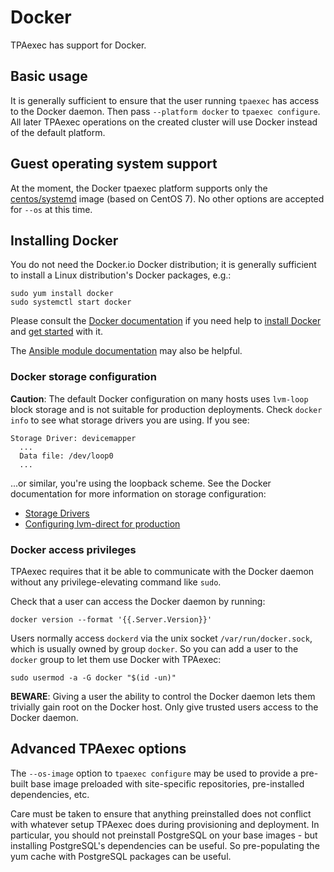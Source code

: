 # Docker

TPAexec has support for Docker.

## Basic usage

It is generally sufficient to ensure that the user running `tpaexec` has access
to the Docker daemon. Then pass `--platform docker` to `tpaexec configure`.
All later TPAexec operations on the created cluster will use Docker instead of
the default platform.

## Guest operating system support

At the moment, the Docker tpaexec platform supports only the
[centos/systemd](https://hub.docker.com/r/centos/systemd/)
image (based on CentOS 7). No other options are accepted
for `--os` at this time.

## Installing Docker

You do not need the Docker.io Docker distribution; it is generally sufficient
to install a Linux distribution's Docker packages, e.g.:

    sudo yum install docker
    sudo systemctl start docker

Please consult the
[Docker documentation](https://docs.docker.com) if you need help to
[install Docker](https://docs.docker.com/install) and
[get started](https://docs.docker.com/get-started/) with it.

The [Ansible module documentation](https://docs.ansible.com/ansible/latest/modules/docker_container_module.html)
may also be helpful.

### Docker storage configuration

**Caution**: The default Docker configuration on many hosts uses `lvm-loop`
block storage and is not suitable for production deployments. Check `docker
info` to see what storage drivers you are using. If you see:

    Storage Driver: devicemapper
      ...
      Data file: /dev/loop0
      ...

...or similar, you're using the loopback scheme. See the Docker documentation
for more information on storage configuration:

* [Storage Drivers](https://docs.docker.com/storage/storagedriver/)
* [Configuring lvm-direct for production](https://docs.docker.com/storage/storagedriver/device-mapper-driver/#configure-direct-lvm-mode-for-production)

### Docker access privileges

TPAexec requires that it be able to communicate with the Docker daemon without
any privilege-elevating command like `sudo`.

Check that a user can access the Docker daemon by running:

    docker version --format '{{.Server.Version}}'

Users normally access `dockerd` via the unix socket `/var/run/docker.sock`,
which is usually owned by group `docker`. So you can add a user to the `docker`
group to let them use Docker with TPAexec:

    sudo usermod -a -G docker "$(id -un)"

**BEWARE**: Giving a user the ability to control the Docker daemon lets them
trivially gain root on the Docker host. Only give trusted users access to the
Docker daemon.

## Advanced TPAexec options

The `--os-image` option to `tpaexec configure` may be used to provide a
pre-built base image preloaded with site-specific repositories, pre-installed
dependencies, etc.

Care must be taken to ensure that anything preinstalled does not conflict with
whatever setup TPAexec does during provisioning and deployment. In particular,
you should not preinstall PostgreSQL on your base images - but installing
PostgreSQL's dependencies can be useful. So pre-populating the yum cache
with PostgreSQL packages can be useful.

